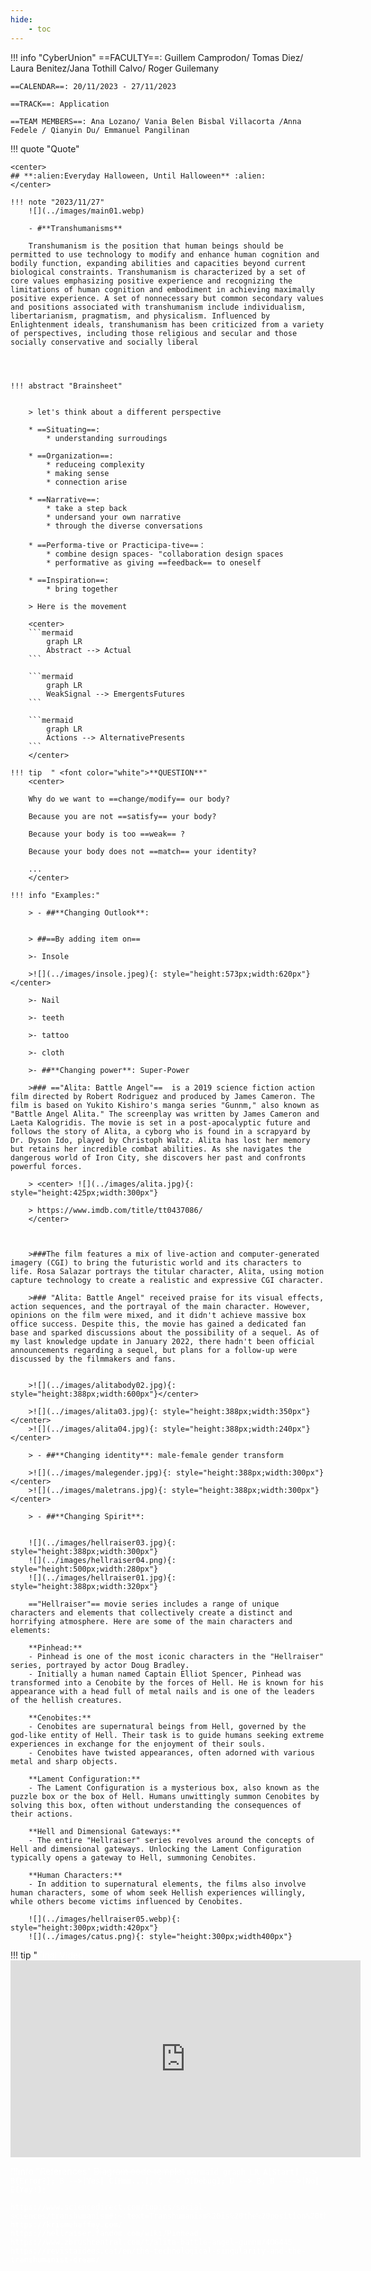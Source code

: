 ```yaml
---
hide:
    - toc
---
```



!!! info "CyberUnion"
    ==FACULTY==: Guillem Camprodon/ Tomas Diez/ Laura Benitez/Jana Tothill Calvo/ Roger Guilemany
    
    ==CALENDAR==: 20/11/2023 - 27/11/2023

    ==TRACK==: Application

    ==TEAM MEMBERS==: Ana Lozano/ Vania Belen Bisbal Villacorta /Anna Fedele / Qianyin Du/ Emmanuel Pangilinan



!!! quote "Quote"

    <center> 
    ## **:alien:Everyday Halloween, Until Halloween** :alien:
    </center>

    !!! note "2023/11/27"
        ![](../images/main01.webp)

        - #**Transhumanisms**

        Transhumanism is the position that human beings should be permitted to use technology to modify and enhance human cognition and bodily function, expanding abilities and capacities beyond current biological constraints. Transhumanism is characterized by a set of core values emphasizing positive experience and recognizing the limitations of human cognition and embodiment in achieving maximally positive experience. A set of nonnecessary but common secondary values and positions associated with transhumanism include individualism, libertarianism, pragmatism, and physicalism. Influenced by Enlightenment ideals, transhumanism has been criticized from a variety of perspectives, including those religious and secular and those socially conservative and socially liberal




    !!! abstract "Brainsheet"
   

        > let's think about a different perspective 

        * ==Situating==: 
            * understanding surroudings

        * ==Organization==: 
            * reduceing complexity
            * making sense
            * connection arise

        * ==Narrative==:
            * take a step back
            * undersand your own narrative 
            * through the diverse conversations

        * ==Performa-tive or Practicipa-tive==：
            * combine design spaces- "collaboration design spaces
            * performative as giving ==feedback== to oneself

        * ==Inspiration==:
            * bring together

        > Here is the movement
        
        <center> 
        ```mermaid
            graph LR
            Abstract --> Actual
        ```

        ```mermaid
            graph LR
            WeakSignal --> EmergentsFutures
        ```

        ```mermaid
            graph LR
            Actions --> AlternativePresents
        ```
        </center>

    !!! tip  " <font color="white">**QUESTION**"
        <center>
        
        Why do we want to ==change/modify== our body?   

        Because you are not ==satisfy== your body? 

        Because your body is too ==weak== ?

        Because your body does not ==match== your identity?

        ...
        </center>

    !!! info "Examples:"

        > - ##**Changing Outlook**: 


        > ##==By adding item on==

        >- Insole

        >![](../images/insole.jpeg){: style="height:573px;width:620px"}</center>

        >- Nail

        >- teeth

        >- tattoo

        >- cloth
    
        >- ##**Changing power**: Super-Power 

        >### =="Alita: Battle Angel"==  is a 2019 science fiction action film directed by Robert Rodriguez and produced by James Cameron. The film is based on Yukito Kishiro's manga series "Gunnm," also known as "Battle Angel Alita." The screenplay was written by James Cameron and Laeta Kalogridis. The movie is set in a post-apocalyptic future and follows the story of Alita, a cyborg who is found in a scrapyard by Dr. Dyson Ido, played by Christoph Waltz. Alita has lost her memory but retains her incredible combat abilities. As she navigates the dangerous world of Iron City, she discovers her past and confronts powerful forces. 

        > <center> ![](../images/alita.jpg){: style="height:425px;width:300px"}

        > https://www.imdb.com/title/tt0437086/
        </center>

        

        >###The film features a mix of live-action and computer-generated imagery (CGI) to bring the futuristic world and its characters to life. Rosa Salazar portrays the titular character, Alita, using motion capture technology to create a realistic and expressive CGI character.

        >### "Alita: Battle Angel" received praise for its visual effects, action sequences, and the portrayal of the main character. However, opinions on the film were mixed, and it didn't achieve massive box office success. Despite this, the movie has gained a dedicated fan base and sparked discussions about the possibility of a sequel. As of my last knowledge update in January 2022, there hadn't been official announcements regarding a sequel, but plans for a follow-up were discussed by the filmmakers and fans.
        

        >![](../images/alitabody02.jpg){: style="height:388px;width:600px"}</center> 

        >![](../images/alita03.jpg){: style="height:388px;width:350px"}</center> 
        >![](../images/alita04.jpg){: style="height:388px;width:240px"}</center> 

        > - ##**Changing identity**: male-female gender transform

        >![](../images/malegender.jpg){: style="height:388px;width:300px"}</center>
        >![](../images/maletrans.jpg){: style="height:388px;width:300px"}</center>

        > - ##**Changing Spirit**: 


        ![](../images/hellraiser03.jpg){: style="height:388px;width:300px"}
        ![](../images/hellraiser04.png){: style="height:500px;width:280px"} 
        ![](../images/hellraiser01.jpg){: style="height:388px;width:320px"} 

        =="Hellraiser"== movie series includes a range of unique characters and elements that collectively create a distinct and horrifying atmosphere. Here are some of the main characters and elements:

        **Pinhead:**
        - Pinhead is one of the most iconic characters in the "Hellraiser" series, portrayed by actor Doug Bradley.
        - Initially a human named Captain Elliot Spencer, Pinhead was transformed into a Cenobite by the forces of Hell. He is known for his appearance with a head full of metal nails and is one of the leaders of the hellish creatures.

        **Cenobites:**
        - Cenobites are supernatural beings from Hell, governed by the god-like entity of Hell. Their task is to guide humans seeking extreme experiences in exchange for the enjoyment of their souls.
        - Cenobites have twisted appearances, often adorned with various metal and sharp objects.
            
        **Lament Configuration:**
        - The Lament Configuration is a mysterious box, also known as the puzzle box or the box of Hell. Humans unwittingly summon Cenobites by solving this box, often without understanding the consequences of their actions.

        **Hell and Dimensional Gateways:**
        - The entire "Hellraiser" series revolves around the concepts of Hell and dimensional gateways. Unlocking the Lament Configuration typically opens a gateway to Hell, summoning Cenobites.

        **Human Characters:**
        - In addition to supernatural elements, the films also involve human characters, some of whom seek Hellish experiences willingly, while others become victims influenced by Cenobites.

        ![](../images/hellraiser05.webp){: style="height:300px;width:420px"}
        ![](../images/catus.png){: style="height:300px;width400px"}

!!! tip "<font color="white">Final Video"
    <iframe width="560" height="315" src="https://www.youtube.com/embed/8jj0FoZHYX0?si=oKZAbOpZxRJyl2t5" title="YouTube video player" frameborder="0" allow="accelerometer; autoplay; clipboard-write; encrypted-media; gyroscope; picture-in-picture; web-share" allowfullscreen></iframe>



!!!info "References"
    ~~Diagram code templet~~
    ``` mermaid
        graph LR
        A[Start] --> B{Error?};
        B -->|Yes| C[Hmm...];
        C --> D[Debug];
        D --> B;
        B ---->|No| E[Yay!];
    ```

    https://www.sciencedirect.com/topics/social-sciences/transhumanism#:~:text=Transhumanism%20is%20the%20position%20that,capacities%20beyond%20current%20biological%20constraints.
    https://krismehaffey.com/
    https://hellraiser.fandom.com/wiki/Pinhead
    https://www.zbrushcentral.com/t/alita-battle-angel-gunnm/406445
    https://revistaidees.cat/en/the-technological-singularity-and-the-transhumanist-dream/